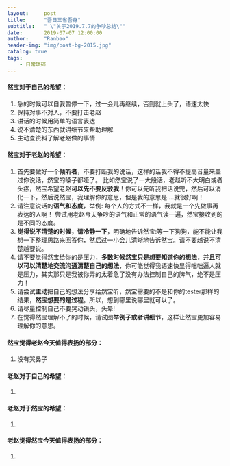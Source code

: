 ```yaml
---
layout:     post
title:      "吾日三省吾身"
subtitle:   " \"关于2019.7.7的争吵总结\""
date:       2019-07-07 12:00:00
author:     "Ranbao"
header-img: "img/post-bg-2015.jpg"
catalog: true
tags:
    - 日常琐碎
---
```


#### 然宝对于自己的希望：
1. 急的时候可以自我暂停一下，过一会儿再继续，否则就上头了，语速太快
2. 保持对事不对人，不要打击老赵
3. 讲话的时候用简单的语言表达
4. 说不清楚的东西就讲细节来帮助理解
5. 主动查资料了解老赵做的事情
#### 然宝对于老赵的希望：
1. 首先要做好一个**倾听者**，不要打断我的说话，这样的话我不得不提高音量来盖过你说话，然宝的嗓子都哑了。
比如然宝说了一大段话，老赵听不大明白或者头疼，然宝希望老赵**可以先不要反驳我**！你可以先听我把话说完，然后可以消化一下，然后说然宝，我理解你的意思，但是我的意思是....就很好啊！
2. 请注意说话的**语气和态度**，举例:
每个人的方式不一样，我就是一个先做事再表达的人啊！
尝试用老赵今天争吵的语气和正常的语气读一遍，然宝接收到的是不同的态度。
3. **觉得说不清楚的时候，请冷静一下**，明确地告诉然宝:等一下狗狗，能不能让我想一下整理思路来回答你，然后过一小会儿清晰地告诉然宝。请不要越说不清楚越要说。
4. 请不要觉得然宝给你的是压力，**多数时候然宝只是想要知道你的想法，并且可以可以清楚地交流沟通清楚自己的想法**，你可能觉得我语速快显得咄咄逼人就是压力，其实那只是我被你弄的太着急了没有办法控制自己的脾气，绝不是压力！
5. 请尝试**主动**把自己的想法分享给然宝听，然宝需要的不是和你的tester那样的结果，**然宝想要的是过程**。所以，想到哪里说哪里就可以了。
6. 请尽量控制自己不要晃动镜头，头晕!
7. 在觉得然宝理解不了的时候，请试图**举例子或者讲细节**，这样让然宝更加容易理解你的意思。
#### 然宝觉得老赵今天值得表扬的部分：
1. 没有哭鼻子

#### 老赵对于自己的希望：
1.
#### 老赵对于然宝的希望：
1.
#### 老赵觉得然宝今天值得表扬的部分：
1.
